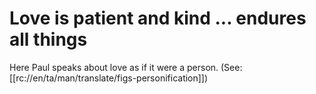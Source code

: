 # Love is patient and kind ... endures all things

Here Paul speaks about love as if it were a person. (See: [[rc://en/ta/man/translate/figs-personification]])

